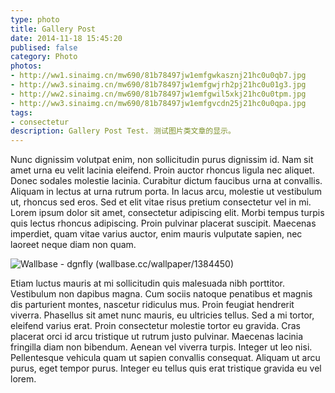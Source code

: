 ```yaml
---
type: photo
title: Gallery Post
date: 2014-11-18 15:45:20
publised: false
category: Photo
photos:
- http://ww1.sinaimg.cn/mw690/81b78497jw1emfgwkasznj21hc0u0qb7.jpg
- http://ww3.sinaimg.cn/mw690/81b78497jw1emfgwjrh2pj21hc0u01g3.jpg
- http://ww2.sinaimg.cn/mw690/81b78497jw1emfgwil5xkj21hc0u0tpm.jpg
- http://ww3.sinaimg.cn/mw690/81b78497jw1emfgvcdn25j21hc0u0qpa.jpg
tags:
- consectetur
description: Gallery Post Test. 测试图片类文章的显示。
---
```

<!--more-->

Nunc dignissim volutpat enim, non sollicitudin purus dignissim id. Nam sit amet urna eu velit lacinia eleifend. Proin auctor rhoncus ligula nec aliquet. Donec sodales molestie lacinia. Curabitur dictum faucibus urna at convallis. Aliquam in lectus at urna rutrum porta. In lacus arcu, molestie ut vestibulum ut, rhoncus sed eros. Sed et elit vitae risus pretium consectetur vel in mi. Lorem ipsum dolor sit amet, consectetur adipiscing elit. Morbi tempus turpis quis lectus rhoncus adipiscing. Proin pulvinar placerat suscipit. Maecenas imperdiet, quam vitae varius auctor, enim mauris vulputate sapien, nec laoreet neque diam non quam.

![Wallbase - dgnfly (wallbase.cc/wallpaper/1384450)](http://ww1.sinaimg.cn/large/81b78497jw1emfgts2pt4j21hc0u0k1c.jpg)

Etiam luctus mauris at mi sollicitudin quis malesuada nibh porttitor. Vestibulum non dapibus magna. Cum sociis natoque penatibus et magnis dis parturient montes, nascetur ridiculus mus. Proin feugiat hendrerit viverra. Phasellus sit amet nunc mauris, eu ultricies tellus. Sed a mi tortor, eleifend varius erat. Proin consectetur molestie tortor eu gravida. Cras placerat orci id arcu tristique ut rutrum justo pulvinar. Maecenas lacinia fringilla diam non bibendum. Aenean vel viverra turpis. Integer ut leo nisi. Pellentesque vehicula quam ut sapien convallis consequat. Aliquam ut arcu purus, eget tempor purus. Integer eu tellus quis erat tristique gravida eu vel lorem.
